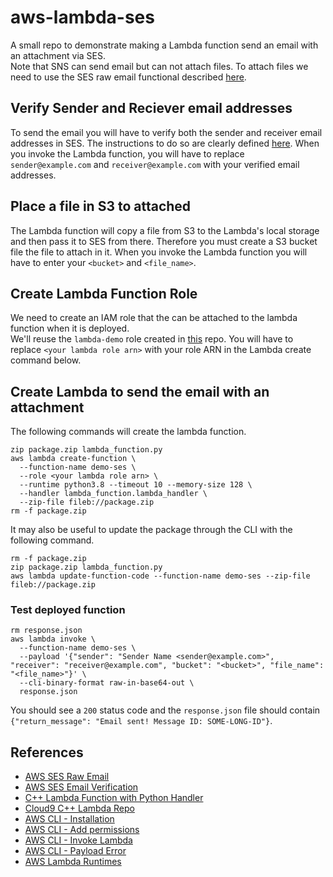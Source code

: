 # aws-lambda-ses
A small repo to demonstrate making a Lambda function send an email with an attachment via SES.  
Note that SNS can send email but can not attach files. To attach files we need to use the SES raw email functional described [here](https://docs.aws.amazon.com/ses/latest/dg/send-email-raw.html).


## Verify Sender and Reciever email addresses
To send the email you will have to verify both the sender and receiver email addresses in SES. The instructions to do so are clearly defined [here](https://docs.aws.amazon.com/ses/latest/DeveloperGuide/verify-email-addresses-procedure.html). 
When you invoke the Lambda function, you will have to replace `sender@example.com` and `receiver@example.com` with your verified email addresses.

## Place a file in S3 to attached
The Lambda function will copy a file from S3 to the Lambda's local storage and then pass it to SES from there. 
Therefore you must create a S3 bucket file the file to attach in it. When you invoke the Lambda function you will have to 
enter your `<bucket>` and `<file_name>`.


## Create Lambda Function Role
We need to create an IAM role that the can be attached to the lambda function when it is deployed.   
We'll reuse the `lambda-demo` role created in [this](https://github.com/daniel-fudge/aws-s3-trigger) repo. 
You will have to replace `<your lambda role arn>` with your role ARN in the Lambda create command below. 

## Create Lambda to send the email with an attachment 
The following commands will create the lambda function.
```shell
zip package.zip lambda_function.py
aws lambda create-function \
  --function-name demo-ses \
  --role <your lambda role arn> \
  --runtime python3.8 --timeout 10 --memory-size 128 \
  --handler lambda_function.lambda_handler \
  --zip-file fileb://package.zip
rm -f package.zip
```

It may also be useful to update the package through the CLI with the following command.
```shell
rm -f package.zip
zip package.zip lambda_function.py
aws lambda update-function-code --function-name demo-ses --zip-file fileb://package.zip
```

### Test deployed function
```shell
rm response.json
aws lambda invoke \
  --function-name demo-ses \
  --payload '{"sender": "Sender Name <sender@example.com>", "receiver": "receiver@example.com", "bucket": "<bucket>", "file_name": "<file_name>"}' \
  --cli-binary-format raw-in-base64-out \
  response.json
```
You should see a `200` status code and the `response.json` file should contain `{"return_message": "Email sent! Message ID: SOME-LONG-ID"}`. 

## References
- [AWS SES Raw Email](https://docs.aws.amazon.com/ses/latest/dg/send-email-raw.html)
- [AWS SES Email Verification](https://docs.aws.amazon.com/ses/latest/DeveloperGuide/verify-email-addresses-procedure.html)
- [C++ Lambda Function with Python Handler](https://github.com/daniel-fudge/aws-lambda-cpp-python#make-iam-role-for-the-lambda-function)
- [Cloud9 C++ Lambda Repo](https://github.com/daniel-fudge/aws-lambda-cpp-cloud9)
- [AWS CLI - Installation](https://docs.aws.amazon.com/cli/latest/userguide/install-cliv2-linux.html)
- [AWS CLI - Add permissions](https://awscli.amazonaws.com/v2/documentation/api/latest/reference/lambda/add-permission.html)
- [AWS CLI - Invoke Lambda](https://docs.aws.amazon.com/cli/latest/reference/lambda/invoke.html#examples)
- [AWS CLI - Payload Error](https://stackoverflow.com/questions/60310607/amazon-aws-cli-not-allowing-valid-json-in-payload-parameter)
- [AWS Lambda Runtimes](https://docs.aws.amazon.com/lambda/latest/dg/lambda-runtimes.html)
